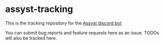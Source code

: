 # assyst-tracking
This is the tracking repository for the [Assyst discord bot](https://jacher.io/assyst)

You can submit bug reports and feature requests here as an issue. TODOs will also be tracked here.
